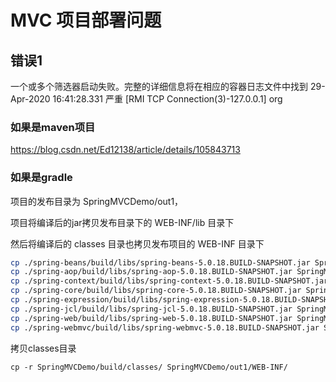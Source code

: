 # MVC 项目部署问题

## 错误1

一个或多个筛选器启动失败。完整的详细信息将在相应的容器日志文件中找到 29-Apr-2020 16:41:28.331 严重 [RMI TCP Connection(3)-127.0.0.1] org

### 如果是maven项目

https://blog.csdn.net/Ed12138/article/details/105843713

### 如果是gradle 

项目的发布目录为 SpringMVCDemo/out1， 

项目将编译后的jar拷贝发布目录下的 WEB-INF/lib 目录下 

然后将编译后的 classes 目录也拷贝发布项目的 WEB-INF 目录下


```bash
cp ./spring-beans/build/libs/spring-beans-5.0.18.BUILD-SNAPSHOT.jar SpringMVCDemo/out1/WEB-INF/lib/
cp ./spring-aop/build/libs/spring-aop-5.0.18.BUILD-SNAPSHOT.jar SpringMVCDemo/out1/WEB-INF/lib/
cp ./spring-context/build/libs/spring-context-5.0.18.BUILD-SNAPSHOT.jar SpringMVCDemo/out1/WEB-INF/lib/
cp ./spring-core/build/libs/spring-core-5.0.18.BUILD-SNAPSHOT.jar SpringMVCDemo/out1/WEB-INF/lib/
cp ./spring-expression/build/libs/spring-expression-5.0.18.BUILD-SNAPSHOT.jar SpringMVCDemo/out1/WEB-INF/lib/
cp ./spring-jcl/build/libs/spring-jcl-5.0.18.BUILD-SNAPSHOT.jar SpringMVCDemo/out1/WEB-INF/lib/
cp ./spring-web/build/libs/spring-web-5.0.18.BUILD-SNAPSHOT.jar SpringMVCDemo/out1/WEB-INF/lib/
cp ./spring-webmvc/build/libs/spring-webmvc-5.0.18.BUILD-SNAPSHOT.jar SpringMVCDemo/out1/WEB-INF/lib/
```

拷贝classes目录

```
cp -r SpringMVCDemo/build/classes/ SpringMVCDemo/out1/WEB-INF/
```


